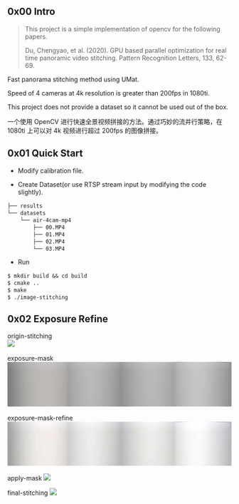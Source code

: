 ## 0x00 Intro

> This project is a simple implementation of opencv for the following papers.
> 
> Du, Chengyao, et al. (2020). GPU based parallel optimization for real time panoramic video stitching. Pattern Recognition Letters, 133, 62-69.

Fast panorama stitching method using UMat.

Speed of 4 cameras at 4k resolution is greater than 200fps in 1080ti.

This project does not provide a dataset so it cannot be used out of the box.

一个使用 OpenCV 进行快速全景视频拼接的方法。通过巧妙的流并行策略，在 1080ti 上可以对 4k 视频进行超过 200fps 的图像拼接。

## 0x01 Quick Start
* Modify calibration file.

* Create Dataset(or use RTSP stream input by modifying the code slightly). 
```
├── results
└── datasets
    └── air-4cam-mp4
        ├── 00.MP4
        ├── 01.MP4
        ├── 02.MP4
        └── 03.MP4
```

* Run
```
$ mkdir build && cd build
$ cmake ..
$ make
$ ./image-stitching
```

## 0x02 Exposure Refine

origin-stitching  
![](assets/01.origin-stitching.png)

exposure-mask  
![](assets/02.exposure-mask.png)

exposure-mask-refine  
![](assets/03.exposure-mask-refine.png)

apply-mask
![](assets/04.apply-mask.png)

final-stitching
![](assets/05.final-stitching.png)

